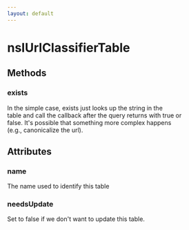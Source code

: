 ```yaml
---
layout: default
---
```


# nsIUrlClassifierTable #

## Methods ##

### exists ###
  
In the simple case, exists just looks up the string in the  
table and call the callback after the query returns with true or  
false.  It's possible that something more complex happens  
(e.g., canonicalize the url).  
  

## Attributes ##

### name ###
  
The name used to identify this table  
  

### needsUpdate ###
  
Set to false if we don't want to update this table.  
  

